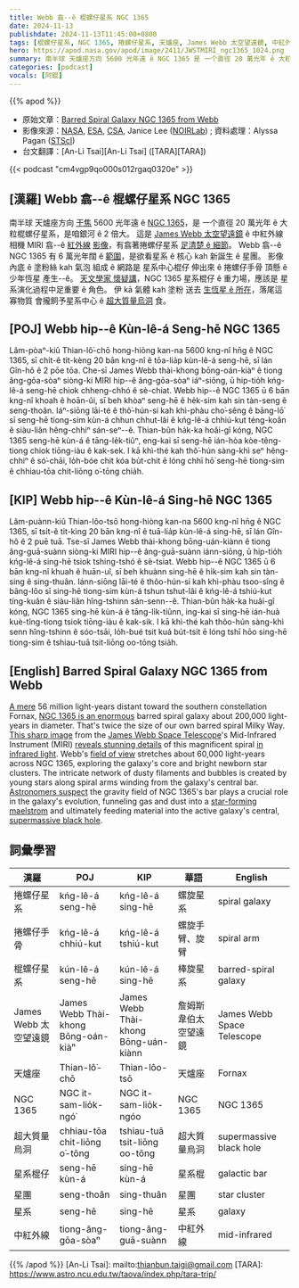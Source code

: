```yaml
---
title: Webb 翕--ê 棍螺仔星系 NGC 1365
date: 2024-11-13
publishdate: 2024-11-13T11:45:00+0800
tags: [棍螺仔星系, NGC 1365, 捲螺仔星系, 天爐座, James Webb 太空望遠鏡, 中紅外線, 星系, 星團, 星系棍仔, 捲螺仔手骨, 超大質量烏洞]
hero: https://apod.nasa.gov/apod/image/2411/JWSTMIRI_ngc1365_1024.png
summary: 南半球 天爐座方向 5600 光年遠 ê NGC 1365 是 一个直徑 20 萬光年 ê 大粒棍螺仔星系。
categories: [podcast]
vocals: [阿錕]
---
```


{{% apod %}}

- 原始文章：[Barred Spiral Galaxy NGC 1365 from Webb](https://apod.nasa.gov/apod/ap241113.html)
- 影像來源：[NASA](https://www.nasa.gov), [ESA](https://www.esa.int/), [CSA](https://www.asc-csa.gc.ca/eng/), Janice Lee ([NOIRLab](https://noirlab.edu/public/)) ; 資料處理：Alyssa Pagan ([STScI](https://www.stsci.edu))
- 台文翻譯：[An-Li Tsai][An-Li Tsai] ([TARA][TARA])

{{< podcast "cm4vgp9qo000s012rgaq0320e" >}}

## [漢羅] Webb 翕--ê 棍螺仔星系 NGC 1365
南半球 天爐座方向 [干焦][A mere] 5600 光年遠 ê [NGC 1365][NGC 1365 is an enormous]，是 一个直徑 20 萬光年 ê 大粒棍螺仔星系，是咱銀河 ê 2 倍大。
這是 [James Webb 太空望遠鏡][James Webb Space Telescope] ê 中紅外線相機 MIRI 翕--ê [紅外線][in infrared light] [影像][This sharp image]，有翕著捲螺仔星系 [足清楚 ê 細節][reveals stunning details]。
Webb 翕--ê NGC 1365 有 6 萬光年闊 ê [範圍][field of view]，是欲看星系 ê 核心 kah 新誕生 ê 星團。
影像內底 ê 塗粉絲 kah 氣泡 組成 ê 網路是 星系中心棍仔 伸出來 ê 捲螺仔手骨 頂懸 ê 少年恆星 產生--ê。
[天文學家 懷疑講][Astronomers suspect]，NGC 1365 星系棍仔 ê 重力場，應該是 星系演化過程中足重要 ê 角色。
伊 kā 氣體 kah 塗粉 送去 [生恆星 ê 所在][star-forming maelstrom]，落尾這寡物質 會攏飼予星系中心 ê [超大質量烏洞][supermassive black hole] 食。

## [POJ] Webb hip--ê Kùn-lê-á Seng-hē NGC 1365
Lâm-pòaⁿ-kiû Thian-lô͘-chō hong-hiòng kan-na 5600 kng-nî hn̄g ê NGC 1365, sī chi̍t-ê ti̍t-kèng 20 bān kng-nî ê tōa-lia̍p kùn-lê-á seng-hē, sī lán Gîn-hô ê 2 pōe tōa.
Che-sī James Webb thài-khong bōng-oán-kiàⁿ ê tiong âng-gōa-sòaⁿ siòng-ki MIRI hip--ê âng-gōa-sòaⁿ iáⁿ-siōng, ū hip-tio̍h kńg-lê-á seng-hē chiok chheng-chhó ê sè-chiat.
Webb hip--ê NGC 1365 ū 6 bān kng-nî khoah ê hoān-ûi, sī beh khòaⁿ seng-hē ê he̍k-sim kah sin tàn-seng ê seng-thoân.
Iáⁿ-siōng lāi-té ê thô͘-hún-si kah khì-phàu cho͘-sêng ê bāng-lō͘ sī seng-hē tiong-sim kùn-á chhun chhut-lâi ê kńg-lê-á chhiú-kut téng-koân ê siàu-liân hêng-chhiⁿ sán-seⁿ--ê.
Thian-bûn ha̍k-ka hoâi-gî kóng, NGC 1365 seng-hē kùn-á ê tāng-le̍k-tiûⁿ, eng-kai sī seng-hē ián-hòa kòe-têng-tiong chiok tiōng-iàu ê kak-sek.
I kā khì-thé kah thô͘-hún sàng-khì seⁿ hêng-chhiⁿ ê só͘-chāi, lo̍h-bóe chit kóa bu̍t-chit ē lóng chhī hō͘ seng-hē tiong-sim ê chhiau-tōa chit-liōng o͘-tōng chia̍h.

## [KIP] Webb hip--ê Kùn-lê-á Sing-hē NGC 1365
Lâm-puànn-kiû Thian-lôo-tsō hong-hiòng kan-na 5600 kng-nî hn̄g ê NGC 1365, sī tsi̍t-ê ti̍t-kìng 20 bān kng-nî ê tuā-lia̍p kùn-lê-á sing-hē, sī lán Gîn-hô ê 2 puē tuā.
Tse-sī James Webb thài-khong bōng-uán-kiànn ê tiong âng-guā-suànn siòng-ki MIRI hip--ê âng-guā-suànn iánn-siōng, ū hip-tio̍h kńg-lê-á sing-hē tsiok tshing-tshó ê sè-tsiat.
Webb hip--ê NGC 1365 ū 6 bān kng-nî khuah ê huān-uî, sī beh khuànn sing-hē ê hi̍k-sim kah sin tàn-sing ê sing-thuân.
Iánn-siōng lāi-té ê thôo-hún-si kah khì-phàu tsoo-sîng ê bāng-lōo sī sing-hē tiong-sim kùn-á tshun tshut-lâi ê kńg-lê-á tshiú-kut tíng-kuân ê siàu-liân hîng-tshinn sán-senn--ê.
Thian-bûn ha̍k-ka huâi-gî kóng, NGC 1365 sing-hē kùn-á ê tāng-li̍k-tiûnn, ing-kai sī sing-hē ián-huà kuè-tîng-tiong tsiok tiōng-iàu ê kak-sik.
I kā khì-thé kah thôo-hún sàng-khì senn hîng-tshinn ê sóo-tsāi, lo̍h-bué tsit kuá bu̍t-tsit ē lóng tshī hōo sing-hē tiong-sim ê tshiau-tuā tsit-liōng oo-tōng tsia̍h.

## [English] Barred Spiral Galaxy NGC 1365 from Webb
[A mere][A mere] 56 million light-years distant toward the southern constellation Fornax, [NGC 1365 is an enormous][NGC 1365 is an enormous] barred spiral galaxy about 200,000 light-years in diameter.
That's twice the size of our own barred spiral Milky Way.
[This sharp image][This sharp image] from the [James Webb Space Telescope][James Webb Space Telescope]'s Mid-Infrared Instrument (MIRI) [reveals stunning details][reveals stunning details] of this magnificent spiral [in infrared light][in infrared light].
Webb's [field of view][field of view] stretches about 60,000 light-years across NGC 1365, exploring the galaxy's core and bright newborn star clusters.
The intricate network of dusty filaments and bubbles is created by young stars along spiral arms winding from the galaxy's central bar.
[Astronomers suspect][Astronomers suspect] the gravity field of NGC 1365's bar plays a crucial role in the galaxy's evolution, funneling gas and dust into a [star-forming maelstrom][star-forming maelstrom] and ultimately feeding material into the active galaxy's central, [supermassive black hole][supermassive black hole].

## 詞彙學習
|漢羅|POJ|KIP|華語|English|
|-|-|-|-|-|
| 捲螺仔星系 | kńg-lê-á seng-hē | kńg-lê-á sing-hē | 螺旋星系 | spiral galaxy |
| 捲螺仔手骨 | kńg-lê-á chhiú-kut | kńg-lê-á tshiú-kut | 螺旋手臂、旋臂 | spiral arm |
| 棍螺仔星系 | kún-lê-á seng-hē | kún-lê-á sing-hē | 棒旋星系 | barred-spiral galaxy |
| James Webb 太空望遠鏡 | James Webb Thài-khong Bōng-oán-kiàⁿ | James Webb Thài-khong Bōng-uán-kiànn | 詹姆斯韋伯太空望遠鏡 | James Webb Space Telescope |
| 天爐座 | Thian-lô͘-chō | Thian-lôo-tsō | 天爐座 | Fornax |
| NGC 1365 | NGC it-sam-lio̍k-ngó͘ | NGC it-sam-lio̍k-ngóo | NGC 1365 | NGC 1365 |
| 超大質量烏洞 | chhiau-tōa chit-liōng o͘-tōng | tshiau-tuā tsit-liōng oo-tōng | 超大質量烏洞 | supermassive black hole |
| 星系棍仔 | seng-hē kùn-á | sing-hē kùn-á | 星系棍 | galactic bar |
| 星團 | seng-thoân | sing-thuân | 星團 | star cluster |
| 星系 | seng-hē | sing-hē | 星系 | galaxy |
| 中紅外線 | tiong-âng-gōa-sòaⁿ | tiong-âng-guā-suànn | 中紅外線 | mid-infrared |

{{% /apod %}}
[An-Li Tsai]: mailto:thianbun.taigi@gmail.com
[TARA]: https://www.astro.ncu.edu.tw/taova/index.php/tara-trip/

[copyright]: https://apod.nasa.gov/apod/fap/lib/about_apod.html#srapply
[License3]: https://creativecommons.org/licenses/by-nc-nd/3.0/
[License2]:https://creativecommons.org/licenses/by-nc-nd/2.0/

[A mere]:https://apod.nasa.gov/apod/ap221222.html
[NGC 1365 is an enormous]:https://ned.ipac.caltech.edu/level5/Lindblad/Lind_contents.html
[This sharp image]:https://webbtelescope.org/contents/media/images/2023/104/01GS812G7AGRG6D1WCXPS3EYZ5
[James Webb Space Telescope]:https://webbtelescope.org/home
[reveals stunning details]:https://noirlab.edu/public/blog/stellar-nurseries-nearby-galaxies/
[in infrared light]:https://webbtelescope.org/webb-science/the-observatory/infrared-astronomy
[field of view]:https://webbtelescope.org/contents/media/images/2023/104/01GS81DRATN70PTZKK42BS2JXG
[Astronomers suspect]:https://arxiv.org/abs/0907.2602
[star-forming maelstrom]:https://www.nasa.gov/image-feature/goddard/2020/hubble-sees-swirls-of-forming-stars
[supermassive black hole]:https://apod.nasa.gov/apod/ap130312.html
